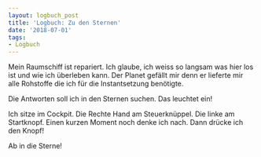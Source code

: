 ```yaml
---
layout: logbuch_post
title: 'Logbuch: Zu den Sternen'
date: '2018-07-01'
tags: 
- Logbuch
---
```


Mein Raumschiff ist repariert. Ich glaube, ich weiss so langsam was hier los ist und wie ich überleben kann. 
Der Planet gefällt mir denn er lieferte mir alle Rohstoffe die ich für die Instantsetzung benötigte.

Die Antworten soll ich in den Sternen suchen.
Das leuchtet ein!

Ich sitze im Cockpit. Die Rechte Hand am Steuerknüppel. Die linke am Startknopf. Einen kurzen Moment noch denke ich nach. Dann drücke ich den Knopf!

Ab in die Sterne!